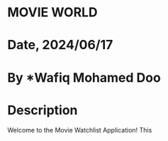 # MOVIE WORLD

# Date, 2024/06/17

# By \*Wafiq Mohamed Doo

# Description

Welcome to the Movie Watchlist Application! This